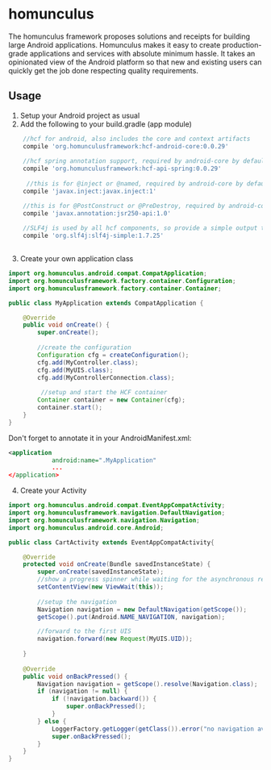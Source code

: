 # homunculus

The homunculus framework proposes solutions and receipts for building large Android applications.
Homunculus makes it easy to create production-grade applications and services with absolute minimum hassle. It takes an opinionated view of the Android platform so that new and existing users can quickly get the job done respecting quality requirements.


## Usage

1. Setup your Android project as usual
2. Add the following to your build.gradle (app module)

```groovy
    //hcf for android, also includes the core and context artifacts
    compile 'org.homunculusframework:hcf-android-core:0.0.29'
    
    //hcf spring annotation support, required by android-core by default
    compile 'org.homunculusframework:hcf-api-spring:0.0.29'
    
     //this is for @inject or @named, required by android-core by default
    compile 'javax.inject:javax.inject:1'

    //this is for @PostConstruct or @PreDestroy, required by android-core by default
    compile 'javax.annotation:jsr250-api:1.0'
    
    //SLF4j is used by all hcf components, so provide a simple output to console
    compile 'org.slf4j:slf4j-simple:1.7.25'
    
```

3. Create your own application class
```java
import org.homunculus.android.compat.CompatApplication;
import org.homunculusframework.factory.container.Configuration;
import org.homunculusframework.factory.container.Container;

public class MyApplication extends CompatApplication {

	@Override
    public void onCreate() {
        super.onCreate();
        
        //create the configuration
        Configuration cfg = createConfiguration();
        cfg.add(MyController.class);
        cfg.add(MyUIS.class);
        cfg.add(MyControllerConnection.class);
        
         //setup and start the HCF container
        Container container = new Container(cfg);
        container.start();
    }
}
```

Don't forget to annotate it in your AndroidManifest.xml:
```xml
<application
            android:name=".MyApplication"
            ...
</application>            
```

4. Create your Activity
```java
import org.homunculus.android.compat.EventAppCompatActivity;
import org.homunculusframework.navigation.DefaultNavigation;
import org.homunculusframework.navigation.Navigation;
import org.homunculus.android.core.Android;

public class CartActivity extends EventAppCompatActivity{

    @Override
    protected void onCreate(Bundle savedInstanceState) {
        super.onCreate(savedInstanceState);
        //show a progress spinner while waiting for the asynchronous result
        setContentView(new ViewWait(this));
        
        //setup the navigation
        Navigation navigation = new DefaultNavigation(getScope());
        getScope().put(Android.NAME_NAVIGATION, navigation);

		//forward to the first UIS
        navigation.forward(new Request(MyUIS.UID));
        
    }
    
    @Override
    public void onBackPressed() {
        Navigation navigation = getScope().resolve(Navigation.class);
        if (navigation != null) {
            if (!navigation.backward()) {
                super.onBackPressed();
            }
        } else {
            LoggerFactory.getLogger(getClass()).error("no navigation available");
            super.onBackPressed();
        }
    }
}

```
